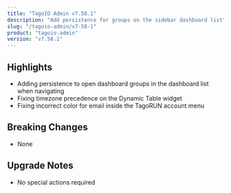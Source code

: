 ```yaml
---
title: "TagoIO Admin v7.58.1"
description: "Add persistence for groups on the sidebar dashboard list"
slug: "/tagoio-admin/v7-58-1"
product: "tagoio-admin"
version: "v7.58.1"
---
```


## Highlights

- Adding persistence to open dashboard groups in the dashboard list when navigating
- Fixing timezone precedence on the Dynamic Table widget
- Fixing incorrect color for email inside the TagoRUN account menu

## Breaking Changes

- None

## Upgrade Notes

- No special actions required
